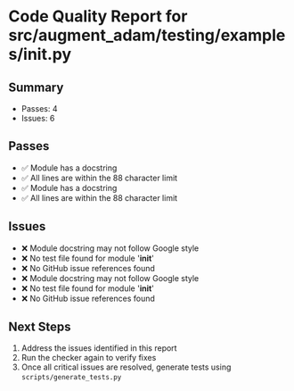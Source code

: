 # Code Quality Report for src/augment_adam/testing/examples/__init__.py

## Summary
- Passes: 4
- Issues: 6

## Passes

- ✅ Module has a docstring
- ✅ All lines are within the 88 character limit
- ✅ Module has a docstring
- ✅ All lines are within the 88 character limit

## Issues

- ❌ Module  docstring may not follow Google style
- ❌ No test file found for module '__init__'
- ❌ No GitHub issue references found
- ❌ Module  docstring may not follow Google style
- ❌ No test file found for module '__init__'
- ❌ No GitHub issue references found

## Next Steps

1. Address the issues identified in this report
2. Run the checker again to verify fixes
3. Once all critical issues are resolved, generate tests using `scripts/generate_tests.py`

